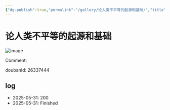 ```yaml
---
{"dg-publish":true,"permalink":"/gallery/论人类不平等的起源和基础/","title":"论人类不平等的起源和基础","created":"2025-06-16T14:31:18.552+08:00"}
---
```



# 论人类不平等的起源和基础

![image](https://hiraeth-picbed.oss-cn-beijing.aliyuncs.com/20250531154532.webp)

Comment: 



doubanId: 26337444

## log

- 2025-05-31: 200
- 2025-05-31: Finished
